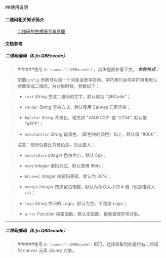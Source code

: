 ##使用说明
#### 二维码相关知识简介
>[二维码的生成细节和原理](http://coolshell.cn/articles/10590.html)

#### 文档参考
##### 二维码编码（$.fn.QREncode）
>######使用 `$('canvas').QREncode()` ，具体配置参看下文。
>***参数格式：***

>配置`config` 参数可以是一个对象或者字符串，字符串时会将字符串用默认参数生成二维码，为对象时候，参数如下：
>* `text` _String_
>    生成二维码的文字，默认值为 "QRCode"；

>* `render` _String_
>    渲染方式，默认使用 Canvas 元素渲染；

>* `bgColor` _String_
>    背景色，格式如 "#ADFC23" 或 "#234", 默认值 "#FFF"；

>* `moduleColor` _String_
>    前景色，（即色块的颜色）如上，默认值 "#000"；

>    注意：前景色要比背景色深，对比要大；

>* `moduleSize` _Integer_
>    色块大小，默认 5px；

>* `mode` _Integer_
>    编码方式，默认使用 8bits；

>* `ECLevel` _Integer_
>    纠错码等级，默认为 30%；

>* `margin` _Integer_
>    四周留白倍数，默认为色块大小的 4 倍（也是推荐大小）；

>* `logo` _String_
>    中间的 Logo，默认为空，不渲染 Logo；

>* `error` _Function_
>    报错函数，默认空函数，接收错误异常对象。
***

##### 二维码解码（$.fn.QRDecode）
>######使用 `$('canvas').QRDecode()` 即可，选择器取到的是绘有二维码的 canvas 元素 jQuery 对象。
